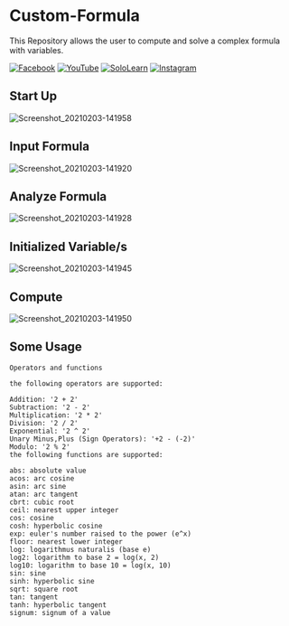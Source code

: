 # Custom-Formula
This Repository allows the user to compute and solve a complex formula with variables.

[![Facebook](https://img.shields.io/badge/facebook-%231877F2.svg?&style=for-the-badge&logo=facebook&logoColor=white)](https://www.facebook.com/rovie.programmer15) 
[![YouTube](https://img.shields.io/badge/youtube-%23FF0000.svg?&style=for-the-badge&logo=youtube&logoColor=white)](https://www.youtube.com/c/RovieFrancisco15)
[![SoloLearn](https://img.shields.io/badge/sololearn-%8088FF88.svg?&style=for-the-badge&logo=sololearn&logoColor=white)](https://www.sololearn.com/Profile/7001002/?ref=app)
[![Instagram](https://img.shields.io/badge/instagram-%23e4405f.svg?&style=for-the-badge&logo=instagram&logoColor=white)](https://www.instagram.com/franz0515)

## Start Up
![Screenshot_20210203-141958](https://user-images.githubusercontent.com/40444648/106743166-fb0cb000-6658-11eb-9f6c-f23da4be395c.png)

## Input Formula
![Screenshot_20210203-141920](https://user-images.githubusercontent.com/40444648/106743209-09f36280-6659-11eb-8982-b707d41b4235.png)


## Analyze Formula
![Screenshot_20210203-141928](https://user-images.githubusercontent.com/40444648/106743257-1972ab80-6659-11eb-9a39-aa9d748349f3.png)

## Initialized Variable/s
![Screenshot_20210203-141945](https://user-images.githubusercontent.com/40444648/106743308-2abbb800-6659-11eb-8bfd-b979b2793d4b.png)

## Compute
![Screenshot_20210203-141950](https://user-images.githubusercontent.com/40444648/106743351-3c04c480-6659-11eb-8c76-32f8ae8ed0d4.png)

## Some Usage
```
Operators and functions

the following operators are supported:

Addition: '2 + 2'
Subtraction: '2 - 2'
Multiplication: '2 * 2'
Division: '2 / 2'
Exponential: '2 ^ 2'
Unary Minus,Plus (Sign Operators): '+2 - (-2)'
Modulo: '2 % 2'
the following functions are supported:

abs: absolute value
acos: arc cosine
asin: arc sine
atan: arc tangent
cbrt: cubic root
ceil: nearest upper integer
cos: cosine
cosh: hyperbolic cosine
exp: euler's number raised to the power (e^x)
floor: nearest lower integer
log: logarithmus naturalis (base e)
log2: logarithm to base 2 = log(x, 2)
log10: logarithm to base 10 = log(x, 10)
sin: sine
sinh: hyperbolic sine
sqrt: square root
tan: tangent
tanh: hyperbolic tangent
signum: signum of a value
```
